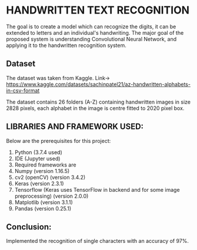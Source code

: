 
# HANDWRITTEN TEXT RECOGNITION
The goal is to create a model which can recognize the digits, it can be extended to letters and an individual's handwriting. The major goal of the proposed system is understanding Convolutional Neural Network, and applying it to the handwritten recognition system.

## Dataset
The dataset was taken from Kaggle. 
Link-> https://www.kaggle.com/datasets/sachinpatel21/az-handwritten-alphabets-in-csv-format

The dataset contains 26 folders (A-Z) containing handwritten images in size 2828 pixels, each alphabet in the image is centre fitted to 2020 pixel box.

## LIBRARIES AND FRAMEWORK USED:
Below are the prerequisites for this project:
1. Python (3.7.4 used)
2. IDE (Jupyter used)
3. Required frameworks are
4. Numpy (version 1.16.5)
5. cv2 (openCV) (version 3.4.2)
6. Keras (version 2.3.1)
7. Tensorflow (Keras uses TensorFlow in backend and for some image preprocessing) (version 2.0.0)
8. Matplotlib (version 3.1.1)
9. Pandas (version 0.25.1)

## Conclusion:
Implemented the recognition of single characters with an accuracy of 97%.
